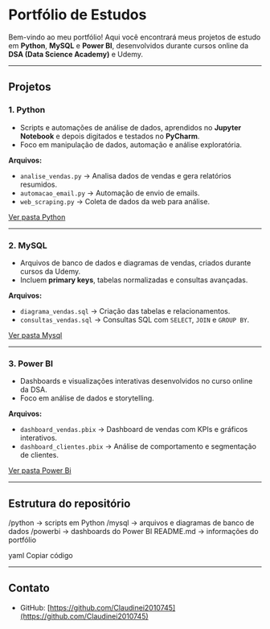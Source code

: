 # Portfólio de Estudos

Bem-vindo ao meu portfólio! Aqui você encontrará meus projetos de estudo em **Python**, **MySQL** e **Power BI**, desenvolvidos durante cursos online da **DSA (Data Science Academy)** e Udemy.

---

## Projetos

### 1. Python
- Scripts e automações de análise de dados, aprendidos no **Jupyter Notebook** e depois digitados e testados no **PyCharm**.  
- Foco em manipulação de dados, automação e análise exploratória.

**Arquivos:**
- `analise_vendas.py` → Analisa dados de vendas e gera relatórios resumidos.  
- `automacao_email.py` → Automação de envio de emails.  
- `web_scraping.py` → Coleta de dados da web para análise.

[Ver pasta Python](python/)

---

### 2. MySQL
- Arquivos de banco de dados e diagramas de vendas, criados durante cursos da Udemy.  
- Incluem **primary keys**, tabelas normalizadas e consultas avançadas.

**Arquivos:**
- `diagrama_vendas.sql` → Criação das tabelas e relacionamentos.  
- `consultas_vendas.sql` → Consultas SQL com `SELECT`, `JOIN` e `GROUP BY`.

[Ver pasta Mysql](mysql/)

---

### 3. Power BI
- Dashboards e visualizações interativas desenvolvidos no curso online da DSA.  
- Foco em análise de dados e storytelling.

**Arquivos:**
- `dashboard_vendas.pbix` → Dashboard de vendas com KPIs e gráficos interativos.  
- `dashboard_clientes.pbix` → Análise de comportamento e segmentação de clientes.

[Ver pasta Power Bi](powerbi/)

---

## Estrutura do repositório
/python → scripts em Python
/mysql → arquivos e diagramas de banco de dados
/powerbi → dashboards do Power BI
README.md → informações do portfólio

yaml
Copiar código

---

## Contato
- GitHub: [https://github.com/Claudinei2010745](https://github.com/Claudinei2010745)
